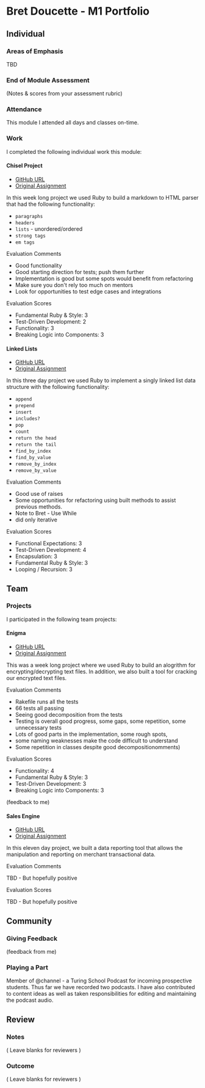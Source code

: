 # Bret Doucette - M1 Portfolio

## Individual

### Areas of Emphasis

TBD

### End of Module Assessment

(Notes & scores from your assessment rubric)

### Attendance

This module I attended all days and classes on-time.

### Work

I completed the following individual work this module:

#### Chisel Project

* [GitHub URL](https://github.com/bad6e/Chisel_Project)
* [Original Assignment](https://github.com/turingschool/curriculum/blob/master/source/projects/chisel.markdown)

In this week long project we used Ruby to build a markdown to HTML parser that had the following functionality:

* `paragraphs`
* `headers`
* `lists` - unordered/ordered
* `strong tags`
* `em tags`

Evaluation Comments

* Good functionality
* Good starting direction for tests; push them further
* Implementation is good but some spots would benefit from refactoring
* Make sure you don't rely too much on mentors
* Look for opportunities to test edge cases and integrations

Evaluation Scores

* Fundamental Ruby & Style: 3
* Test-Driven Development: 2
* Functionality: 3
* Breaking Logic into Components: 3

#### Linked Lists

* [GitHub URL](https://github.com/bad6e/Linked_Lists)
* [Original Assignment](https://github.com/turingschool/challenges/blob/master/linked_lists.markdown)

In this three day project we used Ruby to implement a singly linked list data structure with the following functionality:

* `append`
* `prepend`
* `insert`
* `includes?`
* `pop`
* `count`
* `return the head`
* `return the tail`
* `find_by_index`
* `find_by_value`
* `remove_by_index`
* `remove_by_value`

Evaluation Comments

* Good use of raises
* Some opportunities for refactoring using built methods to assist previous methods.
* Note to Bret - Use While
* did only iterative

Evaluation Scores

* Functional Expectations: 3
* Test-Driven Development: 4
* Encapsulation: 3
* Fundamental Ruby & Style: 3
* Looping / Recursion: 3

## Team

### Projects

I participated in the following team projects:

#### Enigma

* [GitHub URL](https://github.com/bad6e/Enigma)
* [Original Assignment](https://github.com/turingschool/curriculum/blob/master/source/projects/enigma.markdown)

This was a week long project where we used Ruby to build an alogrithm for encrypting/decrypting text files. In addition, we also built a tool for cracking our encrypted text files.

Evaluation Comments

* Rakefile runs all the tests
* 66 tests all passing
* Seeing good decomposition from the tests
* Testing is overall good progress, some gaps, some repetition, some unnecessary tests
* Lots of good parts in the implementation, some rough spots,
* some naming weaknesses make the code difficult to understand
* Some repetition in classes despite good decompositionomments)

Evaluation Scores

* Functionality: 4
* Fundamental Ruby & Style: 3
* Test-Driven Development: 3
* Breaking Logic into Components: 3

(feedback to me)

#### Sales Engine

* [GitHub URL](https://github.com/mcschatz/sales_engine)
* [Original Assignment](https://github.com/turingschool/curriculum/blob/master/source/projects/sales_engine.markdown)

In this eleven day project, we built a data reporting tool that allows the manipulation and reporting on merchant transactional data.

Evaluation Comments

TBD - But hopefully positive

Evaluation Scores

TBD - But hopefully positive


## Community

### Giving Feedback

(feedback from me)

### Playing a Part

Member of @channel - a Turing School Podcast for incoming prospective students. Thus far we have recorded two podcasts. I have also contributed to content ideas as well as taken responsibilities for editing and maintaining the podcast audio.

## Review

### Notes

( Leave blanks for reviewers )

### Outcome

( Leave blanks for reviewers )
